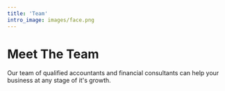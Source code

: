 ```yaml
---
title: 'Team'
intro_image: images/face.png
---
```


# Meet The Team

Our team of qualified accountants and financial consultants can help your business at any stage of it's growth.
